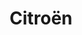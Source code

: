 ---
title: "Citroën"
url: /vert-saint-denis/citroen-rue-aristide-briand/
shop: réparation de voitures
---
